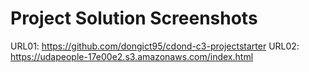 # Project Solution Screenshots
URL01: https://github.com/dongict95/cdond-c3-projectstarter
URL02: https://udapeople-17e00e2.s3.amazonaws.com/index.html